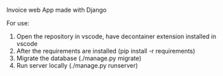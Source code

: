 Invoice web App made with Django

For use:
1. Open the repository in vscode, have decontainer extension installed in vscode
2. After the requirements are installed (pip install -r requirements)
3. Migrate the database (./manage.py migrate)
4. Run server locally (./manage.py runserver)
